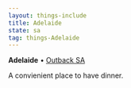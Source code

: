 ```yaml
---
layout: things-include
title: Adelaide
state: sa
tag: things-Adelaide
---
```

**Adelaide** • [Outback SA](not-adelaide)

A convienient place to have dinner.